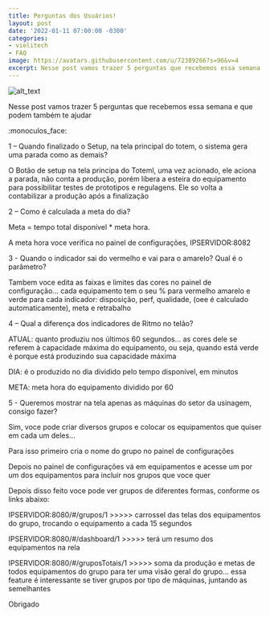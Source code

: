 ```yaml
---
title: Perguntas dos Usuários!
layout: post
date: '2022-01-11 07:00:00 -0300'
categories:
- vielitech
- FAQ
image: https://avatars.githubusercontent.com/u/72389266?s=96&v=4
excerpt: Nesse post vamos trazer 5 perguntas que recebemos essa semana e que podem também te ajudar
---
```


![alt_text](https://avatars.githubusercontent.com/u/72389266?s=96&v=4)

Nesse post vamos trazer 5 perguntas que recebemos essa semana e que podem também te ajudar

:monoculos_face:

1 – Quando finalizado o Setup, na tela principal do totem,  o sistema gera uma parada como as demais?

O Botão de setup na tela principa do Toteml, uma vez acionado, ele aciona a parada, não conta a produção, porém libera a esteira do equipamento para possibilitar testes de prototipos e regulagens. Ele so volta a contabilizar a produção após a finalização

2 – Como é calculada a meta do dia?

Meta = tempo total disponível * meta hora. 

A meta hora voce verifica no painel de configurações,  IPSERVIDOR:8082

3  - Quando o indicador sai do vermelho e vai para o amarelo? Qual é o parâmetro?

Tambem voce edita as faixas e limites das cores no painel de configuração… cada equipamento tem o seu % para vermelho amarelo e verde para cada indicador: disposição, perf, qualidade,  (oee é calculado automaticamente), meta e retrabalho

4 – Qual a diferença dos indicadores de Ritmo no telão?

ATUAL: quanto produziu nos últimos 60 segundos… as cores dele se referem à capacidade máxima do  equipamento, ou seja, quando está verde é porque está produzindo sua capacidade máxima

DIA: é o produzido no dia dividido pelo tempo disponível, em minutos

META: meta hora do equipamento dividido por 60

5 - Queremos mostrar na tela apenas as máquinas do setor da usinagem, consigo fazer?

Sim, voce pode criar diversos grupos e colocar os equipamentos que quiser em cada um deles…

Para isso primeiro cria o nome do grupo no painel de configurações

Depois no painel de configurações vá em equipamentos e acesse um por um dos equipamentos para incluir nos grupos que voce quer

Depois disso feito voce pode ver grupos de diferentes formas, conforme os links abaixo:

IPSERVIDOR:8080/#/grupos/1   >>>>> carrossel das telas dos equipamentos do grupo, trocando o equipamento a cada 15 segundos

IPSERVIDOR:8080/#/dashboard/1   >>>>> terá um resumo dos equipamentos na rela

IPSERVIDOR:8080/#/gruposTotais/1   >>>>> soma da produção e metas de todos equipamentos do grupo para ter uma visão geral do grupo… essa feature é interessante se tiver grupos por tipo de máquinas, juntando as semelhantes

 

Obrigado
